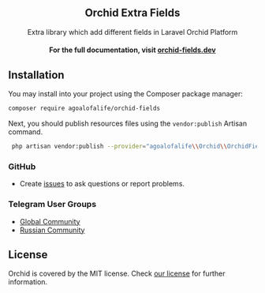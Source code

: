 
<h2 align="center" href="https://orchid.software/">Orchid Extra Fields</h2>
<p align="center">Extra library which add different fields in Laravel Orchid Platform</p>
<h4 align="center">For the full documentation, visit <a href="https://orchid-fields.dev/">orchid-fields.dev</a></h4>


## Installation

You may install into your project using the Composer package manager:

```bash
composer require agoalofalife/orchid-fields
```

Next, you should publish resources files using the `vendor:publish` Artisan command. 

```bash
 php artisan vendor:publish --provider="agoalofalife\\Orchid\\OrchidFieldsServiceProvider" 
```
### GitHub

* Create [issues](https://github.com/agoalofalife/orchid-fields/issues) to ask questions or report problems.


### Telegram User Groups

* [Global Community](https://t.me/orchid_community)
* [Russian Community](https://t.me/orchid_russian_community)


## License

Orchid is covered by the MIT license. Check [our license](LICENSE) for further information.


